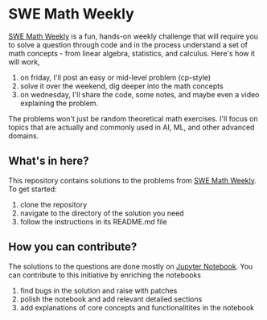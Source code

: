 # SWE Math Weekly

[SWE Math Weekly](https://arpitbhayani.me/math) is a fun, hands-on weekly challenge that will
require you to solve a question through code and in the process understand a set of math
concepts - from linear algebra, statistics, and calculus. Here's how it will work,

1. on friday, I'll post an easy or mid-level problem (cp-style)
2. solve it over the weekend, dig deeper into the math concepts
3. on wednesday, I'll share the code, some notes, and maybe even a video explaining the problem.

The problems won't just be random theoretical math exercises. I'll focus on topics that are actually and commonly used in AI, ML, and other advanced domains.

## What's in here?

This repository contains solutions to the problems from [SWE Math Weekly](https://arpitbhayani.me/math).
To get started:  

1. clone the repository
2. navigate to the directory of the solution you need
3. follow the instructions in its README.md file

## How you can contribute?

The solutions to the questions are done mostly on [Jupyter Notebook](https://jupyter.org/).
You can contribute to this initiative by enriching the notebooks

1. find bugs in the solution and raise with patches
2. polish the notebook and add relevant detailed sections
3. add explanations of core concepts and functionalitites in the notebook
